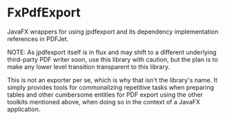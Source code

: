# FxPdfExport

JavaFX wrappers for using jpdfexport and its dependency implementation references in PDFJet.

NOTE: As jpdfexport itself is in flux and may shift to a different underlying third-party PDF writer soon, use this library with caution, but the plan is to make any lower level transition transparent to this library.

This is not an exporter per se, which is why that isn't the library's name. It simply provides tools for commonalizing repetitive tasks when preparing tables and other cumbersome entities for PDF export using the other toolkits mentioned above, when doing so in the context of a JavaFX application.
